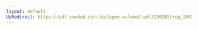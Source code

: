 ```yaml
---
layout: default
UpRedirect: https://pdf.swedeb.se/riksdagen-volumeG-pdf/200203/reg_200203/reg_200203_0148.pdf
---
```

